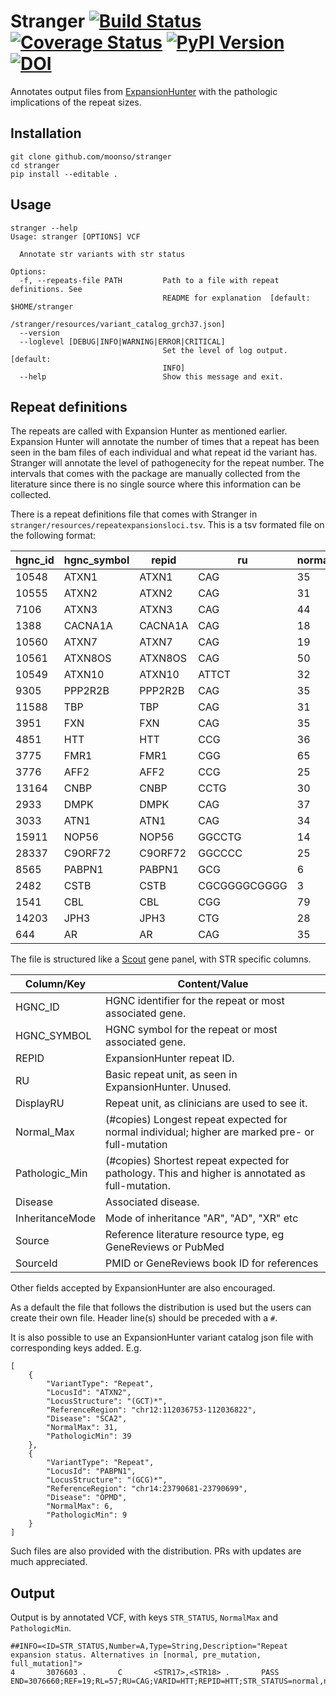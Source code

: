 # Stranger [![Build Status][travis-image]][travis-url] [![Coverage Status][coveralls-image]][coveralls-url] [![PyPI Version][pypi-img]][pypi-url][![DOI][doi-image]][doi-url]

Annotates output files from [ExpansionHunter][hunter] with the pathologic implications of the repeat sizes.

## Installation

```
git clone github.com/moonso/stranger
cd stranger
pip install --editable .
```

## Usage

```
stranger --help
Usage: stranger [OPTIONS] VCF

  Annotate str variants with str status

Options:
  -f, --repeats-file PATH         Path to a file with repeat definitions. See
                                  README for explanation  [default: $HOME/stranger
                                  /stranger/resources/variant_catalog_grch37.json]
  --version
  --loglevel [DEBUG|INFO|WARNING|ERROR|CRITICAL]
                                  Set the level of log output.  [default:
                                  INFO]
  --help                          Show this message and exit.

```


## Repeat definitions

The repeats are called with Expansion Hunter as mentioned earlier. Expansion Hunter will annotate the number of times that a repeat has been seen in the bam files of each individual and what repeat id the variant has.
Stranger will annotate the level of pathogenecity for the repeat number. The intervals that comes with the package are manually collected from the literature since there is no single source where this information can be collected.

There is a repeat definitions file that comes with Stranger in `stranger/resources/repeatexpansionsloci.tsv`. This is a tsv formated file on the following format:

| hgnc_id | hgnc_symbol | repid | ru | normal_max | pathologic_min | disease |
| ------- | ------- | ------- | ------- | ------- | ------- | ------- |
| 10548 | ATXN1 | ATXN1 | CAG | 35 | 45 | SCA1 |
| 10555 | ATXN2 | ATXN2 | CAG | 31 | 39 | SCA2 |
| 7106 | ATXN3 | ATXN3 | CAG | 44 | 60 | SCA3 |
| 1388 | CACNA1A | CACNA1A | CAG | 18 | 20 | SCA6 |
| 10560 | ATXN7 | ATXN7 | CAG | 19 | 37 | SCA7 |
| 10561 | ATXN8OS | ATXN8OS | CAG | 50 | 80 | SCA8 |
| 10549 | ATXN10 | ATXN10 | ATTCT | 32 | 800 | SCA10 |
| 9305 | PPP2R2B | PPP2R2B | CAG | 35 | 49 | SCA12 |
| 11588 | TBP | TBP | CAG | 31 | 49 | SCA17 |
| 3951 | FXN | FXN | CAG | 35 | 51 | FRDA |
| 4851 | HTT | HTT | CCG | 36 | 37 | Huntington |
| 3775 | FMR1 | FMR1 | CGG | 65 | 200 | FragileX |
| 3776 | AFF2 | AFF2 | CCG | 25 | 200 | FRAXE |
| 13164 | CNBP | CNBP | CCTG | 30 | 75 | DM2 |
| 2933 | DMPK | DMPK | CAG | 37 | 50 | DM1 |
| 3033 | ATN1 | ATN1 | CAG | 34 | 49 | DRPLA |
| 15911 | NOP56 | NOP56 | GGCCTG | 14 | 650 | SCA36 |
| 28337 | C9ORF72 | C9ORF72 | GGCCCC | 25 | 40 | FTDALS1 |
| 8565 | PABPN1 | PABPN1 | GCG | 6 | 10 | OPMD |
| 2482 | CSTB | CSTB | CGCGGGGCGGGG | 3 | 30 | EPM1 |
| 1541 | CBL | CBL | CGG | 79 | 100 | FRAX11B |
| 14203 | JPH3 | JPH3 | CTG | 28 | 40 | HDL2 |
| 644 | AR | AR | CAG | 35 | 38 | SBMA |

The file is structured like a [Scout](https://github.com/Clinical-Genomics/scout) gene panel, with STR specific columns.

| Column/Key | Content/Value |
| ------- | ------- |
| HGNC_ID | HGNC identifier for the repeat or most associated gene. |
| HGNC_SYMBOL |HGNC symbol for the repeat or most associated gene. |
| REPID | ExpansionHunter repeat ID. |
| RU | Basic repeat unit, as seen in ExpansionHunter. Unused. |
| DisplayRU | Repeat unit, as clinicians are used to see it. |
| Normal_Max | (#copies) Longest repeat expected for normal individual; higher are marked pre- or full-mutation |
| Pathologic_Min | (#copies) Shortest repeat expected for pathology. This and higher is annotated as full-mutation. |
| Disease | Associated disease. |
| InheritanceMode | Mode of inheritance "AR", "AD", "XR" etc |
| Source | Reference literature resource type, eg GeneReviews or PubMed |
| SourceId | PMID or GeneReviews book ID for references|

Other fields accepted by ExpansionHunter are also encouraged.

As a default the file that follows the distribution is used but the users can create their own file.
Header line(s) should be preceded with a `#`.

It is also possible to use an ExpansionHunter variant catalog json file with corresponding keys added. E.g.
```
[
    {
        "VariantType": "Repeat",
        "LocusId": "ATXN2",
        "LocusStructure": "(GCT)*",
        "ReferenceRegion": "chr12:112036753-112036822",
        "Disease": "SCA2",
        "NormalMax": 31,
        "PathologicMin": 39
    },
    {
        "VariantType": "Repeat",
        "LocusId": "PABPN1",
        "LocusStructure": "(GCG)*",
        "ReferenceRegion": "chr14:23790681-23790699",
        "Disease": "OPMD",
        "NormalMax": 6,
        "PathologicMin": 9
    }
]
```

Such files are also provided with the distribution. PRs with updates are much appreciated.

## Output

Output is by annotated VCF, with keys `STR_STATUS`, `NormalMax` and `PathologicMin`.

```
##INFO=<ID=STR_STATUS,Number=A,Type=String,Description="Repeat expansion status. Alternatives in [normal, pre_mutation, full_mutation]">
4       3076603 .       C       <STR17>,<STR18> .       PASS    END=3076660;REF=19;RL=57;RU=CAG;VARID=HTT;REPID=HTT;STR_STATUS=normal,normal
```

[hunter]: https://github.com/Illumina/ExpansionHunter

[travis-url]: https://travis-ci.com/moonso/stranger
[travis-image]: https://travis-ci.com/moonso/stranger.svg?branch=master
[pypi-img]: https://img.shields.io/pypi/v/stranger.svg?style=flat-square
[pypi-url]: https://pypi.python.org/pypi/stranger/
[coveralls-url]: https://coveralls.io/github/moonso/stranger
[coveralls-image]: https://coveralls.io/repos/github/moonso/stranger/badge.svg?branch=master
[doi-image]: https://zenodo.org/badge/158848858.svg
[doi-url]: https://zenodo.org/badge/latestdoi/158848858
